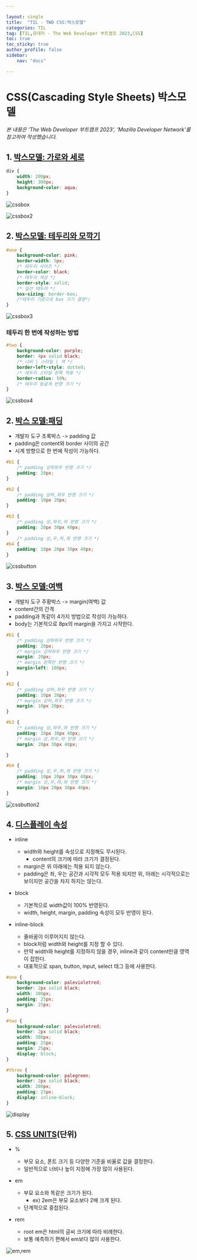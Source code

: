```yaml
---

layout: single
title:  "TIL - TWD CSS:박스모델"
categories: TIL
tag: [TIL,유데미 - The Web Developer 부트캠프 2023,CSS]
toc: true
toc_sticky: true
author_profile: false
sidebar:
    nav: "docs"

---
```


# CSS(Cascading Style Sheets) 박스모델

<p data-ke-size="size14"><i>본 내용은 'The Web Developer 부트캠프 2023', 'Mozilla Developer Network'를 참고하여 작성했습니다.</i></p>

## 1. [박스모델: 가로와 세로](https://developer.mozilla.org/ko/docs/Web/CSS/width)


```css
div {
    width: 200px;
    height: 300px;
    background-color: aqua;
}
```

![cssbox](/assets/images/Udemy/06/udemy06_cssbox.PNG)

![cssbox2](/assets/images/Udemy/06/udemy06_cssbox2.PNG)

## 2. [박스모델: 테두리와 모깍기](https://developer.mozilla.org/ko/docs/Web/CSS/border)

```css
#one {
    background-color: pink;
    border-width: 5px;
    /* 테두리 사이즈 */
    border-color: black;
    /* 테두리 색상 */
    border-style: solid;
    /* 실선 테두리 */
    box-sizing: border-box;
    /*테두리 기준으로 box 크기 결정*/
}
```

![cssbox3](/assets/images/Udemy/06/udemy06_cssbox3.PNG)

### 테두리 한 번에 작성하는 방법

```css
#two {
    background-color: purple;
    border: 4px solid black;
    /* 너비 | 스타일 | 색 */
    border-left-style: dotted;
    /* 테두리 스타일 왼쪽 적용 */
    border-radius: 50%;
    /* 테두리 둥글게 반영 크기 */
}
```

![cssbox4](/assets/images/Udemy/06/udemy06_cssbox4.PNG)

## 2. [박스 모델:패딩](https://developer.mozilla.org/ko/docs/Web/CSS/padding)

* 개발자 도구 초록박스 -> padding 값  
* padding은 content와 border 사이의 공간
* 시계 방향으로 한 번에 작성이 가능하다.

```css
#b1 {
    /* padding 상하좌우 반영 크기 */
    padding: 20px;
}

#b2 {
    /* padding 상하,좌우 반영 크기 */
    padding: 10px 20px;
}

#b3 {
    /* padding 상,좌우,하 반영 크기 */
    padding: 20px 30px 40px;
}
    /* padding 상,우,하,좌 반영 크기 */
#b4 {
    padding: 10px 20px 30px 40px;
}
```

![cssbutton](/assets/images/Udemy/06/udemy06_cssbutton.PNG)


## 3. [박스 모델:여백](https://developer.mozilla.org/ko/docs/Web/CSS/margin)

* 개발자 도구 주황박스 -> margin(여백) 값  
* content간의 간격
* padding과 똑같이 4가지 방법으로 작성이 가능하다.
* body는 기본적으로 8px의 margin을 가지고 시작한다.

```css
#b1 {
    /* padding 상하좌우 반영 크기 */
    padding: 20px;
    /* margin 상하좌우 반영 크기 */
    margin: 20px;
    /* margin 왼쪽만 반영 크기 */
    margin-left: 100px;
}

#b2 {
    /* padding 상하,좌우 반영 크기 */
    padding: 10px 20px;
    /* margin 상하,좌우 반영 크기 */
    margin: 10px 20px;
}

#b3 {
    /* padding 상,좌우,하 반영 크기 */
    padding: 20px 30px 40px;
    /* margin 상,좌우,하 반영 크기 */
    margin: 20px 30px 40px;

}

#b4 {
    /* padding 상,우,하,좌 반영 크기 */
    padding: 10px 20px 30px 40px;
    /* margin 상,우,하,좌 반영 크기 */
    margin: 10px 20px 30px 40px;
}
```

![cssbutton2](/assets/images/Udemy/06/udemy06_cssbutton2.PNG)


## 4. [디스플레이 속성](https://developer.mozilla.org/en-US/docs/Web/CSS/display)

* inline
  * width와 height를 속성으로 지정해도 무시된다.
    * content의 크기에 따라 크기가 결정된다.
  * margin은 위 아래에는 적용 되지 않는다.
  * padding은 좌, 우는 공간과 시각적 모두 적용 되지만 위, 아래는 시각적으로는 보이지만 공간을 차지 하지는 않는다.

* block
  * 기본적으로 width값이 100% 반영된다.
  * width, height, margin, padding 속성이 모두 반영이 된다.

* inline-block
  * 줄바꿈이 이루어지지 않는다.
  * block처럼 width와 height를 지정 할 수 있다.
  * 만약 width와 height를 지정하지 않을 경우, inline과 같이 content만큼 영역이 잡힌다.
  * 대표적으로 span, button, input, select 태그 등에 사용한다.

```css
#one {
    background-color: palevioletred;
    border: 2px solid black;
    width: 300px;
    padding: 25px;
    margin: 25px;
}

#two {
    background-color: palevioletred;
    border: 2px solid black;
    width: 300px;
    padding: 25px;
    margin: 25px;
    display: block;
}

#three {
    background-color: palegreen;
    border: 2px solid black;
    width: 200px;
    padding: 25px;
    display: inline-block;
}
```

![display](/assets/images/Udemy/06/udemy06_display.PNG)

## 5. [CSS UNITS](https://developer.mozilla.org/en-US/docs/Learn/CSS/Building_blocks/Values_and_units)(단위)

* %
  * 부모 요소, 폰트 크기 등 다양한 기준을 비율로 값을 결정한다.
  * 일반적으로 너비나 높이 지정에 가장 많이 사용된다.

* em
  * 부묘 요소와 똑같은 크기가 된다.
    * ex) 2em은 부모 요소보다 2배 크게 된다.
  * 단계적으로 중첩된다.

* rem
  * root em은 html의 글씨 크기에 따라 비례한다.
  * 보통 예측하기 편해서 em보다 많이 사용한다.

![em,rem](/assets/images/Udemy/06/udemy06_em,rem.PNG)
